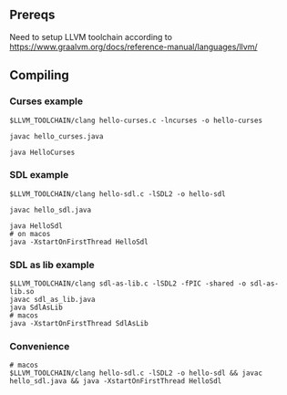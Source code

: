 ## Prereqs
Need to setup LLVM toolchain according to https://www.graalvm.org/docs/reference-manual/languages/llvm/

## Compiling

### Curses example

```
$LLVM_TOOLCHAIN/clang hello-curses.c -lncurses -o hello-curses

javac hello_curses.java

java HelloCurses
```

### SDL example

```
$LLVM_TOOLCHAIN/clang hello-sdl.c -lSDL2 -o hello-sdl

javac hello_sdl.java

java HelloSdl
# on macos
java -XstartOnFirstThread HelloSdl
```

### SDL as lib example

```
$LLVM_TOOLCHAIN/clang sdl-as-lib.c -lSDL2 -fPIC -shared -o sdl-as-lib.so
javac sdl_as_lib.java
java SdlAsLib
# macos
java -XstartOnFirstThread SdlAsLib
```

### Convenience
```
# macos
$LLVM_TOOLCHAIN/clang hello-sdl.c -lSDL2 -o hello-sdl && javac hello_sdl.java && java -XstartOnFirstThread HelloSdl




```

